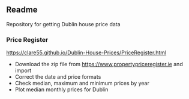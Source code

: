 ## Readme

Repository for getting Dublin house price data

### Price Register 
https://clare55.github.io/Dublin-House-Prices/PriceRegister.html
- Download the zip file from https://www.propertypriceregister.ie and import
- Correct the date and price formats
- Check median, maximum and minimum prices by year
- Plot median monthly prices for Dublin 
